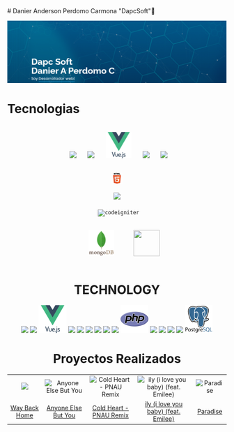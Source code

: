 <link rel="stylesheet" type='text/css' href="https://cdn.jsdelivr.net/gh/devicons/devicon@latest/devicon.min.css" />
# Danier Anderson Perdomo Carmona "DapcSoft"👋

[![ProfileBanner](https://github.com/danier-955/dapc_portafolio/blob/main/assets/img/Portada.PNG)](https://Davekibh.github.io)
# Tecnologias
<div align="center">
<br />
 <code>  <img  src="https://www.vectorlogo.zone/logos/reactjs/reactjs-ar21.svg"> </code>
 <code>  <img  src="https://www.vectorlogo.zone/logos/angular/angular-ar21.svg"> </code>
 <code>  <img  width="60" src="https://raw.githubusercontent.com/devicons/devicon/master/icons/vuejs/vuejs-original-wordmark.svg"> </code>
 <code>  <img  width="60" src="https://raw.githubusercontent.com/prplx/svg-logos/5585531d45d294869c4eaab4d7cf2e9c167710a9/svg/materialize.svg"> </code>
 <code>  <img  src="https://www.vectorlogo.zone/logos/getbootstrap/getbootstrap-ar21.svg"> </code>
<br />

 <code>  <img width="5%" src="https://raw.githubusercontent.com/devicons/devicon/master/icons/html5/html5-original-wordmark.svg"> </code>
<code>  <img  src="https://www.vectorlogo.zone/logos/javascript/javascript-ar21.svg"> </code>
 <code>  <img  src=""> </code>
 <code>  <img  width="60" src=""> </code>
 <code>  <img  src="" alt="codeigniter" width="60" height="60"> </code>
 
<br />
 <code>  <img  width="60" src=""> </code>
 <code>  <img   width="60" src="https://raw.githubusercontent.com/devicons/devicon/master/icons/mongodb/mongodb-original-wordmark.svg"> </code>
 <code>  <img  src=""> </code>
  <code> <img  src="https://e7.pngegg.com/pngimages/764/304/png-clipart-laravel-black-logo-tech-companies-thumbnail.png" width="60" height="60"> </code>
</div>


</div>
<div align="center">
<br />
<h1 align="center">TECHNOLOGY</h1>

<p align="center"><img src="https://cdn.jsdelivr.net/gh/devicons/devicon/icons/react/react-original.svg" style="height: 4rem"/>
<img src="https://www.vectorlogo.zone/logos/angular/angular-ar21.svg" style="height:4rem; background-color:white"/>
<img src="https://raw.githubusercontent.com/devicons/devicon/master/icons/vuejs/vuejs-original-wordmark.svg" style="height: 4rem; background-color:white"/>
<img src="https://raw.githubusercontent.com/prplx/svg-logos/5585531d45d294869c4eaab4d7cf2e9c167710a9/svg/materialize.svg" style="height: 4rem; background-color:white"/>
<img src="https://www.vectorlogo.zone/logos/getbootstrap/getbootstrap-ar21.svg" style="height: 4rem; background-color:white"/>
<img src="https://cdn.jsdelivr.net/gh/devicons/devicon/icons/html5/html5-original-wordmark.svg" style="height: 4rem"/>
<img src="https://cdn.jsdelivr.net/gh/devicons/devicon/icons/css3/css3-original-wordmark.svg" style="height: 4rem"/>
<img src="https://cdn.jsdelivr.net/gh/devicons/devicon/icons/javascript/javascript-plain.svg" style="height: 4rem"/>
<img src="https://www.vectorlogo.zone/logos/typescriptlang/typescriptlang-ar21.svg"  style="height: 4rem"/>
<img src="https://raw.githubusercontent.com/devicons/devicon/master/icons/php/php-original.svg" style="height: 4rem"/>
<img src="https://cdn.worldvectorlogo.com/logos/codeigniter.svg" style="height: 4rem"/>
<img src="https://cdn.jsdelivr.net/gh/devicons/devicon/icons/git/git-plain.svg" style="height: 4rem"/>
<img src="https://user-images.githubusercontent.com/64439609/212556741-81407849-82c8-4926-854f-820e8a644375.png" style="height: 4rem; background-color:white"/>
<img src="https://www.vectorlogo.zone/logos/mysql/mysql-ar21.svg"  style="height: 4rem"/>
 <img src="https://raw.githubusercontent.com/devicons/devicon/master/icons/postgresql/postgresql-original-wordmark.svg"  style="height: 4rem"/>
</p>
 
# Proyectos Realizados
<p recentlyplayed, float='left'>
  <p></p>
  <table style='width:100%'>
    <tr align='center'>
      <td><img class='' src='https://images.weserv.nl/?mask=circle&url=https://i.scdn.co/image/ab67616d0000b2739bb453695e0776ceb13576f3'  >
      </td>
      <td><img class='artists' src='https://images.weserv.nl/?mask=circle&url=https://i.scdn.co/image/ab67616d0000b27382939f80f3052a55a92d4717' alt='Anyone Else But You' style='width:50%'>
      </td>
      <td><img class='artists' src='https://images.weserv.nl/?mask=circle&url=https://i.scdn.co/image/ab67616d0000b2739f5cce8304c42d3a5463fd23' alt='Cold Heart - PNAU Remix' style='width:50%'>
      </td>
      <td><img class='artists' src='https://images.weserv.nl/?mask=circle&url=https://i.scdn.co/image/ab67616d0000b273b3de5764cc02f94714487c86' alt='ily (i love you baby) (feat. Emilee)' style='width:50%'>
      </td>
      <td><img class='artists' src='https://images.weserv.nl/?mask=circle&url=https://i.scdn.co/image/ab67616d0000b2733a376bd9b9b1f4b2686807db' alt='Paradise' style='width:50%'>
      </td>
    </tr>
    <tr align='center'>
      <td>
      <a href='https://open.spotify.com/track/3NxuezMdSLgt4OwHzBoUhL'>Way Back Home</a>
      </td>
      <td>
      <a href='https://open.spotify.com/track/4IBsj7ouiYgkKhaJnBCTXE'>Anyone Else But You</a>
      </td>
      <td>
      <a href='https://open.spotify.com/track/6zSpb8dQRaw0M1dK8PBwQz'>Cold Heart - PNAU Remix</a>
      </td>
      <td>
      <a href='https://open.spotify.com/track/62aP9fBQKYKxi7PDXwcUAS'>ily (i love you baby) (feat. Emilee)</a>
      </td>
      <td>
      <a href='https://open.spotify.com/track/0Rx0DJI556Ix5gBny6EWmn'>Paradise</a>
      </td>
    </tr>
  </table>
</p recentlyplayed>

<br />
</div>

<div align="center">
<br />
 

<br />
</div>



